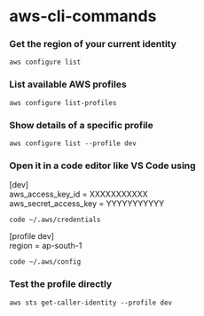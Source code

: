 # aws-cli-commands

### Get the region of your current identity
```
aws configure list
```
### List available AWS profiles
```
aws configure list-profiles
```
### Show details of a specific profile
```
aws configure list --profile dev

```
### Open it in a code editor like VS Code using <br>
[dev] <br>
aws_access_key_id = XXXXXXXXXXX <br>
aws_secret_access_key = YYYYYYYYYYY

```
code ~/.aws/credentials
```
[profile dev] <br>
region = ap-south-1

```
code ~/.aws/config
```
### Test the profile directly
```
aws sts get-caller-identity --profile dev

```
